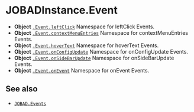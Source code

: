 # JOBADInstance.Event

* **Object** [`.Event.leftClick`](leftClick.md) Namespace for leftClick Events. 
* **Object** [`.Event.contextMenuEntries`](contextMenuEntries.md) Namespace for contextMenuEntries Events. 
* **Object** [`.Event.hoverText`](hoverText.md) Namespace for hoverText Events. 
* **Object** [`.Event.onConfigUpdate`](onConfigUpdate.md) Namespace for onConfigUpdate Events. 
* **Object** [`.Event.onSideBarUpdate`](onSideBarUpdate.md) Namespace for onSideBarUpdate Events. 
* **Object** [`.Event.onEvent`](onEvent.md) Namespace for onEvent Events. 


## See also

* [`JOBAD.Events`](../../JOBAD.Events/index.md)
